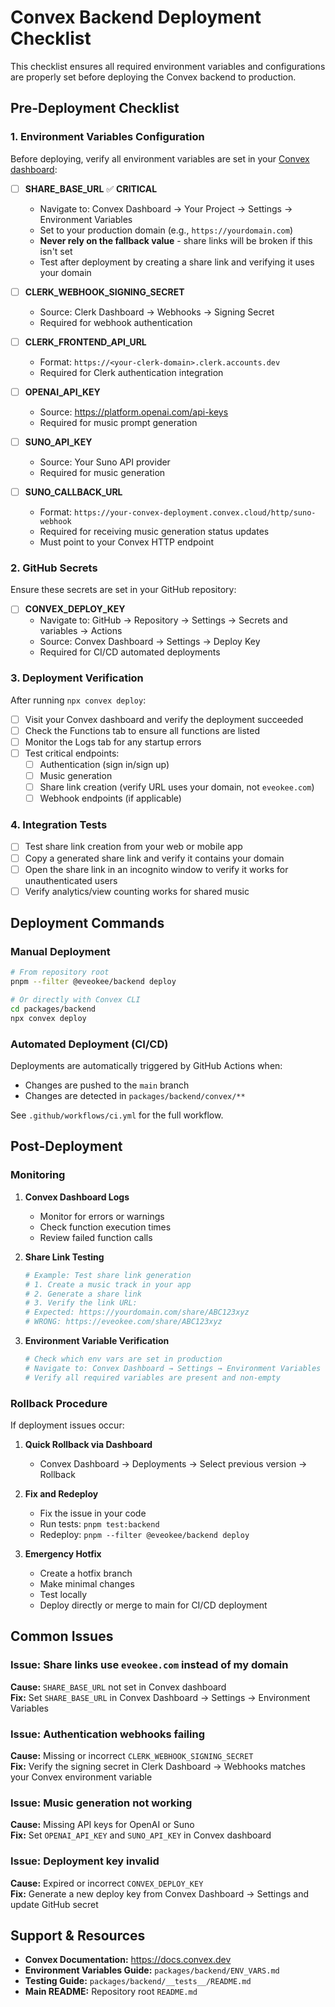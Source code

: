 # Convex Backend Deployment Checklist

This checklist ensures all required environment variables and configurations are properly set before deploying the Convex backend to production.

## Pre-Deployment Checklist

### 1. Environment Variables Configuration

Before deploying, verify all environment variables are set in your [Convex dashboard](https://dashboard.convex.dev):

- [ ] **SHARE_BASE_URL** ✅ **CRITICAL**
  - Navigate to: Convex Dashboard → Your Project → Settings → Environment Variables
  - Set to your production domain (e.g., `https://yourdomain.com`)
  - **Never rely on the fallback value** - share links will be broken if this isn't set
  - Test after deployment by creating a share link and verifying it uses your domain

- [ ] **CLERK_WEBHOOK_SIGNING_SECRET**
  - Source: Clerk Dashboard → Webhooks → Signing Secret
  - Required for webhook authentication

- [ ] **CLERK_FRONTEND_API_URL**
  - Format: `https://<your-clerk-domain>.clerk.accounts.dev`
  - Required for Clerk authentication integration

- [ ] **OPENAI_API_KEY**
  - Source: https://platform.openai.com/api-keys
  - Required for music prompt generation

- [ ] **SUNO_API_KEY**
  - Source: Your Suno API provider
  - Required for music generation

- [ ] **SUNO_CALLBACK_URL**
  - Format: `https://your-convex-deployment.convex.cloud/http/suno-webhook`
  - Required for receiving music generation status updates
  - Must point to your Convex HTTP endpoint

### 2. GitHub Secrets

Ensure these secrets are set in your GitHub repository:

- [ ] **CONVEX_DEPLOY_KEY**
  - Navigate to: GitHub → Repository → Settings → Secrets and variables → Actions
  - Source: Convex Dashboard → Settings → Deploy Key
  - Required for CI/CD automated deployments

### 3. Deployment Verification

After running `npx convex deploy`:

- [ ] Visit your Convex dashboard and verify the deployment succeeded
- [ ] Check the Functions tab to ensure all functions are listed
- [ ] Monitor the Logs tab for any startup errors
- [ ] Test critical endpoints:
  - [ ] Authentication (sign in/sign up)
  - [ ] Music generation
  - [ ] Share link creation (verify URL uses your domain, not `eveokee.com`)
  - [ ] Webhook endpoints (if applicable)

### 4. Integration Tests

- [ ] Test share link creation from your web or mobile app
- [ ] Copy a generated share link and verify it contains your domain
- [ ] Open the share link in an incognito window to verify it works for unauthenticated users
- [ ] Verify analytics/view counting works for shared music

## Deployment Commands

### Manual Deployment
```bash
# From repository root
pnpm --filter @eveokee/backend deploy

# Or directly with Convex CLI
cd packages/backend
npx convex deploy
```

### Automated Deployment (CI/CD)

Deployments are automatically triggered by GitHub Actions when:
- Changes are pushed to the `main` branch
- Changes are detected in `packages/backend/convex/**`

See `.github/workflows/ci.yml` for the full workflow.

## Post-Deployment

### Monitoring

1. **Convex Dashboard Logs**
   - Monitor for errors or warnings
   - Check function execution times
   - Review failed function calls

2. **Share Link Testing**
   ```bash
   # Example: Test share link generation
   # 1. Create a music track in your app
   # 2. Generate a share link
   # 3. Verify the link URL:
   # Expected: https://yourdomain.com/share/ABC123xyz
   # WRONG: https://eveokee.com/share/ABC123xyz
   ```

3. **Environment Variable Verification**
   ```bash
   # Check which env vars are set in production
   # Navigate to: Convex Dashboard → Settings → Environment Variables
   # Verify all required variables are present and non-empty
   ```

### Rollback Procedure

If deployment issues occur:

1. **Quick Rollback via Dashboard**
   - Convex Dashboard → Deployments → Select previous version → Rollback

2. **Fix and Redeploy**
   - Fix the issue in your code
   - Run tests: `pnpm test:backend`
   - Redeploy: `pnpm --filter @eveokee/backend deploy`

3. **Emergency Hotfix**
   - Create a hotfix branch
   - Make minimal changes
   - Test locally
   - Deploy directly or merge to main for CI/CD deployment

## Common Issues

### Issue: Share links use `eveokee.com` instead of my domain
**Cause:** `SHARE_BASE_URL` not set in Convex dashboard  
**Fix:** Set `SHARE_BASE_URL` in Convex Dashboard → Settings → Environment Variables

### Issue: Authentication webhooks failing
**Cause:** Missing or incorrect `CLERK_WEBHOOK_SIGNING_SECRET`  
**Fix:** Verify the signing secret in Clerk Dashboard → Webhooks matches your Convex environment variable

### Issue: Music generation not working
**Cause:** Missing API keys for OpenAI or Suno  
**Fix:** Set `OPENAI_API_KEY` and `SUNO_API_KEY` in Convex dashboard

### Issue: Deployment key invalid
**Cause:** Expired or incorrect `CONVEX_DEPLOY_KEY`  
**Fix:** Generate a new deploy key from Convex Dashboard → Settings and update GitHub secret

## Support & Resources

- **Convex Documentation:** https://docs.convex.dev
- **Environment Variables Guide:** `packages/backend/ENV_VARS.md`
- **Testing Guide:** `packages/backend/__tests__/README.md`
- **Main README:** Repository root `README.md`

